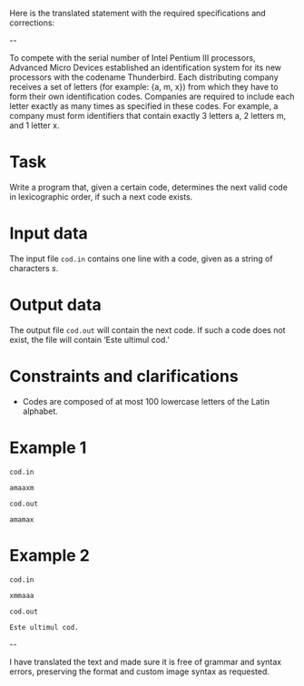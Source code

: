 Here is the translated statement with the required specifications and corrections:

--

To compete with the serial number of Intel Pentium III processors, Advanced Micro Devices established an identification system for its new processors with the codename Thunderbird. Each distributing company receives a set of letters (for example: {a, m, x}) from which they have to form their own identification codes. Companies are required to include each letter exactly as many times as specified in these codes. For example, a company must form identifiers that contain exactly $3$ letters a, $2$ letters m, and $1$ letter x.

# Task

Write a program that, given a certain code, determines the next valid code in lexicographic order, if such a next code exists.

# Input data

The input file `cod.in` contains one line with a code, given as a string of characters $s$.

# Output data

The output file `cod.out` will contain the next code. If such a code does not exist, the file will contain ‘Este ultimul cod.’

# Constraints and clarifications

* Codes are composed of at most $100$ lowercase letters of the Latin alphabet.

# Example 1

`cod.in`
```
amaaxm
```

`cod.out`
```
amamax
```

# Example 2

`cod.in`
```
xmmaaa
```

`cod.out`
```
Este ultimul cod.
```

--

I have translated the text and made sure it is free of grammar and syntax errors, preserving the format and custom image syntax as requested.